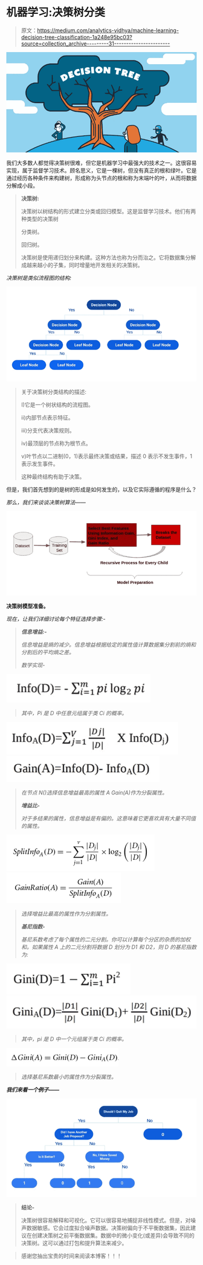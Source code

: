 # 机器学习:决策树分类

> 原文：<https://medium.com/analytics-vidhya/machine-learning-decision-tree-classification-1a248e95bc03?source=collection_archive---------31----------------------->

![](img/7351c7b525d334d3c4bd3509ad52dfd7.png)

我们大多数人都觉得决策树很难，但它是机器学习中最强大的技术之一。这很容易实现，属于监督学习技术。顾名思义，它是一棵树，但没有真正的根和绿叶。它是通过经历各种条件来构建树，形成称为头节点的根和称为末端叶的叶，从而将数据分解成小段。

> **决策树:**
> 
> 决策树以树结构的形式建立分类或回归模型。这是监督学习技术。他们有两种类型的决策树
> 
> 分类树。
> 
> 回归树。
> 
> 决策树是使用递归划分来构建。这种方法也称为分而治之。它将数据集分解成越来越小的子集，同时增量地开发相关的决策树。

*决策树是类似流程图的结构:*

![](img/9e26e108c7c3253c72eb22e5ea997e1a.png)

> 关于决策树分类结构的描述:
> 
> I)它是一个树状结构的流程图。
> 
> ii)内部节点表示特征。
> 
> iii)分支代表决策规则。
> 
> iv)最顶层的节点称为根节点。
> 
> v)叶节点以二进制(0，1)表示最终决策或结果，描述 0 表示不发生事件，1 表示发生事件。
> 
> 这种最终结构有助于决策。

但是，我们首先想到的是树的形成是如何发生的，以及它实际遵循的程序是什么？

*那么，我们来谈谈决策树算法——*

![](img/bb271c1d3bd462bd37b452f46bef0b3b.png)

**决策树模型准备。**

*现在，让我们详细讨论每个特征选择步骤:-*

> ***信息增益:-***
> 
> *信息增益是熵的减少。信息增益根据给定的属性值计算数据集分割前的熵和分割后的平均熵之差。*
> 
> *数学实现-*

![](img/54c22ce705fe4ac3995d2c8b2eac00d6.png)

> *其中，Pi 是 D 中任意元组属于类 Ci 的概率。*

![](img/ad549556ab23f59fdc78c703ceea1889.png)![](img/f9ab0383710fd74f05fe2de9aa9ec64e.png)

> *在节点 N()选择信息增益最高的属性 A Gain(A)作为分裂属性。*
> 
> ***增益比-***
> 
> *对于多结果的属性，信息增益是有偏的。这意味着它更喜欢具有大量不同值的属性。*

![](img/a0163fc9684a3043ca05ab2071dee525.png)![](img/4c1cb64b616fbd92b8feb4a3f95e08ca.png)

> *选择增益比最高的属性作为分割属性。*
> 
> ***基尼指数-***
> 
> *基尼系数考虑了每个属性的二元分割。你可以计算每个分区的杂质的加权和。如果属性 A 上的二元分割将数据 D 划分为 D1 和 D2，则 D 的基尼指数为:*

![](img/fb606c7fbb983a17453ff188d221bafa.png)![](img/b9c9165fe159fe387f8dbab610eb8220.png)

> *其中，pi 是 D 中一个元组属于类 Ci 的概率。*

![](img/8c147d5d6bac9e6024b78eff8fa4a893.png)

> *选择基尼系数最小的属性作为分裂属性。*

***我们来看一个例子——***

![](img/8af732abc5b8467a387a4f393d74b239.png)

> **结论-**
> 
> 决策树很容易解释和可视化。它可以很容易地捕捉非线性模式。但是，对噪声数据敏感。它会过度拟合噪声数据。决策树偏向于不平衡数据集，因此建议在创建决策树之前平衡数据集。数据中的微小变化(或差异)会导致不同的决策树。这可以通过打包和提升算法来减少。

> 感谢您抽出宝贵的时间来阅读本博客！！！